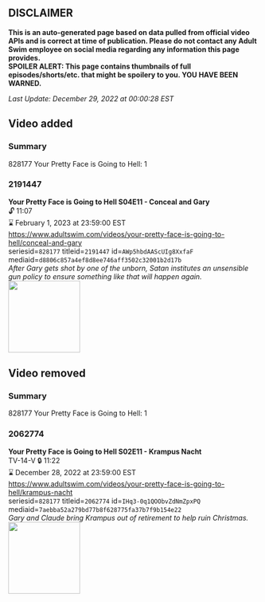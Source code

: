 ## DISCLAIMER
**This is an auto-generated page based on data pulled from official video APIs and is correct at time of publication. Please do not contact any Adult Swim employee on social media regarding any information this page provides.**  
**SPOILER ALERT: This page contains thumbnails of full episodes/shorts/etc. that might be spoilery to you. YOU HAVE BEEN WARNED.**  

_Last Update: December 29, 2022 at 00:00:28 EST_
## Video added
### Summary
828177 Your Pretty Face is Going to Hell: 1  
### 2191447
**Your Pretty Face is Going to Hell S04E11 - Conceal and Gary**  
 🔓 11:07  
⌛ February 1, 2023 at 23:59:00 EST  
https://www.adultswim.com/videos/your-pretty-face-is-going-to-hell/conceal-and-gary  
seriesid=`828177` titleid=`2191447` id=`AWp5hbdAAScUIg8XxfaF` mediaid=`d8806c857a4ef8d8ee746aff3502c32001b2d17b`  
_After Gary gets shot by one of the unborn, Satan institutes an unsensible gun policy to ensure something like that will happen again._  
<a href="https://i.cdn.turner.com/adultswim/big/image-upload/thumbnails/thumb-2_image-156036474992413.jpg"><img src="https://i.cdn.turner.com/adultswim/big/image-upload/thumbnails/thumb-2_image-156036474992413.jpg" height="144px" /></a>
## Video removed
### Summary
828177 Your Pretty Face is Going to Hell: 1  
### 2062774
**Your Pretty Face is Going to Hell S02E11 - Krampus Nacht**  
TV-14-V 🔒 11:22  
⌛ December 28, 2022 at 23:59:00 EST  
https://www.adultswim.com/videos/your-pretty-face-is-going-to-hell/krampus-nacht  
seriesid=`828177` titleid=`2062774` id=`IHq3-0q1QOObvZdNmZpxPQ` mediaid=`7aebba52a279bd77b8f628775fa37b7f9b154e22`  
_Gary and Claude bring Krampus out of retirement to help ruin Christmas._  
<a href="https://i.cdn.turner.com/adultswim/big/video/krampus-nacht/ypf_ep212_003_ba865801g56qf6qw8s_2.jpg"><img src="https://i.cdn.turner.com/adultswim/big/video/krampus-nacht/ypf_ep212_003_ba865801g56qf6qw8s_2.jpg" height="144px" /></a>
